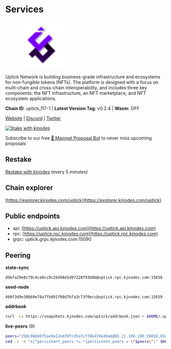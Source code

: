 # Services

<figure><img src="https://raw.githubusercontent.com/kj89/cosmos-images/main/logos/uptick.png" width="150" alt=""><figcaption></figcaption></figure>

Uptick Network is building business-grade infrastructure and  ecosystems for non-fungible tokens (NFTs). The platform is  designed with a focus on multi-chain and cross-chain interoperability,  and includes three key components: the NFT infrastructure, an NFT  marketplace, and NFT ecosystem applications.

**Chain ID**: uptick_117-1 | **Latest Version Tag**: v0.2.4 | **Wasm**: OFF

[Website](https://uptick.network) | [Discord](https://discord.gg/UzeHS7fu5H) | [Twitter](https://twitter.com/uptickproject)

[![Stake with kjnodes](https://i.ibb.co/cr44Q8j/button-stake-with-kjnodes.png)](https://restake.app/uptick/uptickvaloper1jqpaf0vgzlxvjx5meq8huweuv2nguqe20seefq)

Subscribe to our free [🤖 Mainnet Proposal Bot](https://t.me/kjnodes_proposal_bot) to never miss upcoming proposals

## Restake

[Restake with kjnodes](https://restake.app/uptick/uptickvaloper1jqpaf0vgzlxvjx5meq8huweuv2nguqe20seefq) (every 5 minutes)
## Chain explorer
[https://explorer.kjnodes.com/uptick](https://explorer.kjnodes.com/uptick)

## Public endpoints

* api: [https://uptick.api.kjnodes.com](https://uptick.api.kjnodes.com)
* rpc: [https://uptick.rpc.kjnodes.com](https://uptick.rpc.kjnodes.com)
* grpc: uptick.grpc.kjnodes.com:15090

## Peering

**state-sync**

```text
d9bfa29e0cf9c4ce0cc9c26d98e5d97228f93b0b@uptick.rpc.kjnodes.com:15656
```

**seed-node**

```text
400f3d9e30b69e78a7fb891f60d76fa3c73f0ecc@uptick.rpc.kjnodes.com:15659
```

**addrbook**
```bash
curl -Ls https://snapshots.kjnodes.com/uptick/addrbook.json > $HOME/.uptickd/config/addrbook.json
```

**live-peers** (9)
```bash
peers="250c98d4975ae9a12ed7dfcd5a7cf76b470e49a6@65.21.108.180:26656,03d4bd74d72794fefc260008943d48dc502b7518@65.108.232.168:34656,07933f8021f92499457890184ae228cd4a2a52fb@65.21.90.141:26656,d9bfa29e0cf9c4ce0cc9c26d98e5d97228f93b0b@65.109.88.38:15656,e88413ee7153be8a9053165a60ad55492a8e300a@65.109.94.250:29656,8e924a598a06e29c9f84a0d68b6149f1524c1819@57.128.109.11:26656,90c0c03d27e5b4354bffb709d28340f2657ca1c7@138.201.121.185:26679,f05733da50967e3955e11665b1901d36291dfaee@65.108.195.30:21656,4914c40a9441895f355c600f38ed94756782ab99@146.59.81.204:27856"
sed -i -e "s|^persistent_peers *=.*|persistent_peers = \"$peers\"|" $HOME/.uptickd/config/config.toml
```
